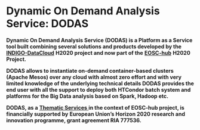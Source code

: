 # Dynamic On Demand Analysis Service: DODAS

**Dynamic On Demand Analysis Service \(DODAS\) is a Platform as a Service tool built combining several solutions and products developed by the** [**INDIGO-DataCloud**](https://www.indigo-datacloud.eu/) **H2020 project and now part of the** [**EOSC-hub**](https://www.eosc-hub.eu/) **H2020 Project.**

**DODAS allows to instantiate on-demand container-based clusters \(Apache Mesos\) over any cloud with almost zero effort and with very limited knowledge of the underlying technical details DODAS provides the end user with all the support to deploy both HTCondor batch system and platforms for the Big Data analysis based on Spark, Hadoop etc.**

**DODAS, as a** [**Thematic Services** ](https://marketplace.eosc-hub.eu/thematic-services/92-dodas.html)**in the context of EOSC-hub project, is financially supported by** **European Union’s Horizon 2020 research and innovation programme, grant agreement RIA 777536.**



